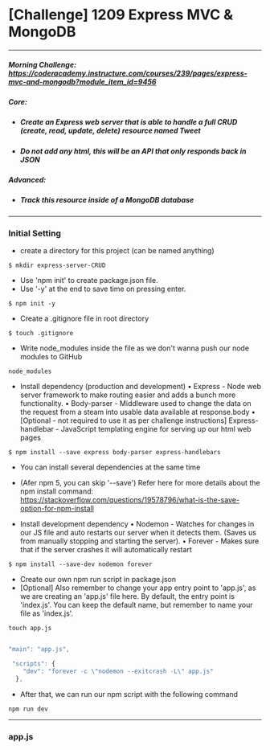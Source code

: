 # [Challenge] 1209 Express MVC & MongoDB
---
##### Morning Challenge: https://coderacademy.instructure.com/courses/239/pages/express-mvc-and-mongodb?module_item_id=9456

##### Core:
* ##### Create an Express web server that is able to handle a full CRUD (create, read, update, delete) resource named Tweet
* ##### Do not add any html, this will be an API that only responds back in JSON

##### Advanced:
* ##### Track this resource inside of a MongoDB database
---
### Initial Setting

- create a directory for this project (can be named anything)
```
$ mkdir express-server-CRUD
```

- Use 'npm init' to create package.json file. 
- Use '-y' at the end to save time on pressing enter.

```
$ npm init -y
```

- Create a .gitignore file in root directory
```
$ touch .gitignore
```
- Write node_modules inside the file as we don't wanna push our node modules to GitHub 
```
node_modules
```

- Install dependency (production and development)
•	Express - Node web server framework to make routing easier and adds a bunch more functionality.
•	Body-parser - Middleware used to change the data on the request from a steam into usable data available at response.body
•	[Optional - not required to use it as per challenge instructions] Express-handlebar - JavaScript templating engine for serving up our html web pages

```
$ npm install --save express body-parser express-handlebars
```
- You can install several dependencies at the same time
- (Afer npm 5, you can skip '--save') Refer here for more details about the npm install command: https://stackoverflow.com/questions/19578796/what-is-the-save-option-for-npm-install

- Install development dependency
•	Nodemon - Watches for changes in our JS file and auto restarts our server when it detects them. (Saves us from manually stopping and starting the server).
•	Forever - Makes sure that if the server crashes it will automatically restart

```
$ npm install --save-dev nodemon forever
```

- Create our own npm run script in package.json
- [Optional] Also remember to change your app entry point to 'app.js', as we are creating an 'app.js' file here. By default, the entry point is 'index.js'. You can keep the default name, but remember to name your file as 'index.js'.

```
touch app.js
```

```javascript

"main": "app.js",

 "scripts": {
    "dev": "forever -c \"nodemon --exitcrash -L\" app.js"
  },
```

- After that, we can run our npm script with the following command
```
npm run dev
```
---

### app.js